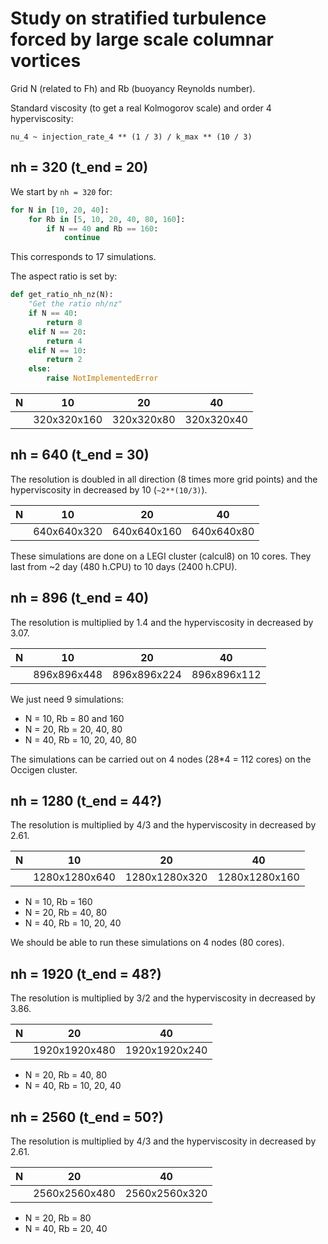 # Study on stratified turbulence forced by large scale columnar vortices

Grid N (related to Fh) and Rb (buoyancy Reynolds number).

Standard viscosity (to get a real Kolmogorov scale) and order 4 hyperviscosity:

```
nu_4 ~ injection_rate_4 ** (1 / 3) / k_max ** (10 / 3)
```

## nh = 320 (t_end = 20)

We start by `nh = 320` for:

```python
for N in [10, 20, 40]:
    for Rb in [5, 10, 20, 40, 80, 160]:
        if N == 40 and Rb == 160:
            continue
```

This corresponds to 17 simulations.

The aspect ratio is set by:

```python
def get_ratio_nh_nz(N):
    "Get the ratio nh/nz"
    if N == 40:
        return 8
    elif N == 20:
        return 4
    elif N == 10:
        return 2
    else:
        raise NotImplementedError
```

| N | 10          | 20         | 40         |
|---|-------------|------------|------------|
|   | 320x320x160 | 320x320x80 | 320x320x40 |

## nh = 640 (t_end = 30)

The resolution is doubled in all direction (8 times more grid points) and the hyperviscosity in decreased by 10 (`~2**(10/3)`).

| N | 10          | 20          | 40         |
|---|-------------|-------------|------------|
|   | 640x640x320 | 640x640x160 | 640x640x80 |

These simulations are done on a LEGI cluster (calcul8) on 10 cores. They last from ~2 day (480 h.CPU) to 10 days (2400 h.CPU).

## nh = 896 (t_end = 40)

The resolution is multiplied by 1.4 and the hyperviscosity in decreased by 3.07.

| N | 10          | 20          | 40          |
|---|-------------|-------------|-------------|
|   | 896x896x448 | 896x896x224 | 896x896x112 |

We just need 9 simulations:

- N = 10, Rb = 80 and 160
- N = 20, Rb = 20, 40, 80
- N = 40, Rb = 10, 20, 40, 80

The simulations can be carried out on 4 nodes (28*4 = 112 cores) on the Occigen cluster.

## nh = 1280 (t_end = 44?)

The resolution is multiplied by 4/3 and the hyperviscosity in decreased by 2.61.

| N | 10            | 20            | 40            |
|---|---------------|---------------|---------------|
|   | 1280x1280x640 | 1280x1280x320 | 1280x1280x160 |

- N = 10, Rb = 160
- N = 20, Rb = 40, 80
- N = 40, Rb = 10, 20, 40

We should be able to run these simulations on 4 nodes (80 cores).

## nh = 1920 (t_end = 48?)

The resolution is multiplied by 3/2 and the hyperviscosity in decreased by 3.86.

| N | 20            | 40            |
|---|---------------|---------------|
|   | 1920x1920x480 | 1920x1920x240 |

- N = 20, Rb = 40, 80
- N = 40, Rb = 10, 20, 40

## nh = 2560 (t_end = 50?)

The resolution is multiplied by 4/3 and the hyperviscosity in decreased by 2.61.

| N | 20            | 40            |
|---|---------------|---------------|
|   | 2560x2560x480 | 2560x2560x320 |

- N = 20, Rb = 80
- N = 40, Rb = 20, 40
